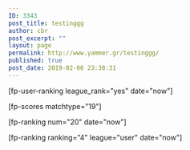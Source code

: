 ```yaml
---
ID: 3343
post_title: testinggg
author: cbr
post_excerpt: ""
layout: page
permalink: http://www.yammer.gr/testinggg/
published: true
post_date: 2019-02-06 23:38:31
---
```

[fp-user-ranking league_rank="yes" date="now"]

[fp-scores matchtype="19"]

[fp-ranking num="20" date="now"]

[fp-ranking ranking="4" league="user" date="now"]